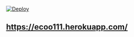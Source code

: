 [![Deploy](https://www.herokucdn.com/deploy/button.png)](https://dashboard.heroku.com/new?template=https://github.com/slitaz-cn/heroku-ecoo)

## https://ecoo111.herokuapp.com/

